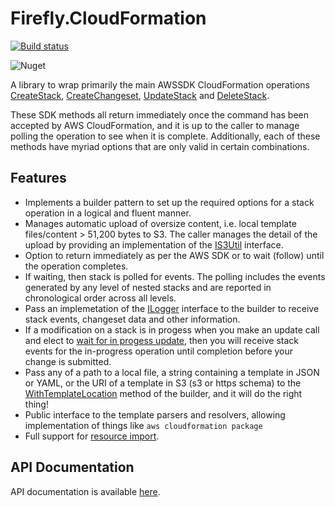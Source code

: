 # Firefly.CloudFormation

[![Build status](https://ci.appveyor.com/api/projects/status/qlsak3rsjx8vypha/branch/master?svg=true)](https://ci.appveyor.com/project/fireflycons/firefly-cloudformation/branch/master)

![Nuget](https://img.shields.io/nuget/v/Firefly.CloudFormation)

A library to wrap primarily the main AWSSDK CloudFormation operations [CreateStack](https://docs.aws.amazon.com/sdkfornet/v3/apidocs/items/CloudFormation/MCloudFormationCreateStackCreateStackRequest.html), [CreateChangeset](https://docs.aws.amazon.com/sdkfornet/v3/apidocs/items/CloudFormation/MCloudFormationCreateChangeSetCreateChangeSetRequest.html), [UpdateStack](https://docs.aws.amazon.com/sdkfornet/v3/apidocs/items/CloudFormation/MCloudFormationUpdateStackUpdateStackRequest.html) and [DeleteStack](https://docs.aws.amazon.com/sdkfornet/v3/apidocs/items/CloudFormation/MCloudFormationDeleteStackDeleteStackRequest.html).


These SDK methods all return immediately once the command has been accepted by AWS CloudFormation, and it is up to the caller to manage polling the operation to see when it is complete. Additionally, each of these methods have myriad options that are only valid in certain combinations.

## Features

* Implements a builder pattern to set up the required options for a stack operation in a logical and fluent manner.
* Manages automatic upload of oversize content, i.e. local template files/content > 51,200 bytes to S3. The caller manages the detail of the upload by providing an implementation of the [IS3Util](https://fireflycons.github.io/Firefly-CloudFormation/api/Firefly.CloudFormation.IS3Util.html) interface.
* Option to return immediately as per the AWS SDK or to wait (follow) until the operation completes.
* If waiting, then stack is polled for events. The polling includes the events generated by any level of nested stacks and are reported in chronological order across all levels.
* Pass an implemetation of the [ILogger](https://fireflycons.github.io/Firefly-CloudFormation/api/Firefly.CloudFormation.ILogger.html) interface to the builder to receive stack events, changeset data and other information.
* If a modification on a stack is in progess when you make an update call and elect to [wait for in progess update](https://fireflycons.github.io/Firefly-CloudFormation/api/Firefly.CloudFormation.Model.CloudFormationBuilder.html#Firefly_CloudFormation_Model_CloudFormationBuilder_WithWaitForInProgressUpdate_System_Boolean_), then you will receive stack events for the in-progress operation until completion before your change is submitted.
* Pass any of a path to a local file, a string containing a template in JSON or YAML, or the URI of a template in S3 (s3 or https schema) to the [WithTemplateLocation](https://fireflycons.github.io/Firefly-CloudFormation/api/Firefly.CloudFormation.Model.CloudFormationBuilder.html#Firefly_CloudFormation_Model_CloudFormationBuilder_WithTemplateLocation_System_String_) method of the builder, and it will do the right thing!
* Public interface to the template parsers and resolvers, allowing implementation of things like `aws cloudformation package`
* Full support for [resource import](https://docs.aws.amazon.com/AWSCloudFormation/latest/UserGuide/resource-import.html).


## API Documentation

API documentation is available [here](https://fireflycons.github.io/Firefly-CloudFormation/api/index.html).
